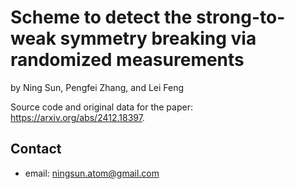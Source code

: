 # Scheme to detect the strong-to-weak symmetry breaking via randomized measurements

by Ning Sun, Pengfei Zhang, and Lei Feng

Source code and original data for the paper: https://arxiv.org/abs/2412.18397.  

## Contact
* email: ningsun.atom@gmail.com

